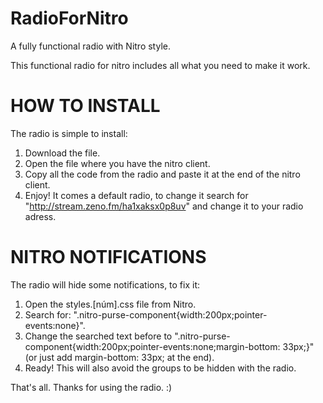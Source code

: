 # RadioForNitro
A fully functional radio with Nitro style.

This functional radio for nitro includes all what you need to make it work.

# HOW TO INSTALL
The radio is simple to install:
1. Download the file.
2. Open the file where you have the nitro client.
3. Copy all the code from the radio and paste it at the end of the nitro client.
4. Enjoy!
It comes a default radio, to change it search for "http://stream.zeno.fm/ha1xaksx0p8uv" and change it to your radio adress.

# NITRO NOTIFICATIONS
The radio will hide some notifications, to fix it:
1. Open the styles.[núm].css file from Nitro.
2. Search for: ".nitro-purse-component{width:200px;pointer-events:none}".
3. Change the searched text before to ".nitro-purse-component{width:200px;pointer-events:none;margin-bottom: 33px;}" (or just add margin-bottom: 33px; at the end).
4. Ready!
This will also avoid the groups to be hidden with the radio.

That's all. Thanks for using the radio. :)
